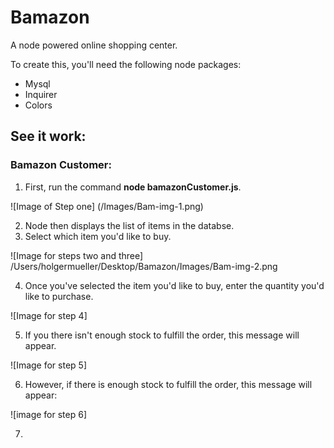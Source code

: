 # Bamazon

A node powered online shopping center.

To create this, you'll need the following node packages:

* Mysql
* Inquirer
* Colors

## See it work:

### Bamazon Customer:

1. First, run the command **node bamazonCustomer.js**.

![Image of Step one]
(/Images/Bam-img-1.png)

2. Node then displays the list of items in the databse.
3. Select which item you'd like to buy.

![Image for steps two and three]
/Users/holgermueller/Desktop/Bamazon/Images/Bam-img-2.png

4. Once you've selected the item you'd like to buy, enter the quantity you'd like to purchase.

![Image for step 4]

5. If you there isn't enough stock to fulfill the order, this message will appear.

![Image for step 5]

6. However, if there is enough stock to fulfill the order, this message will appear:

![image for step 6]

7. 